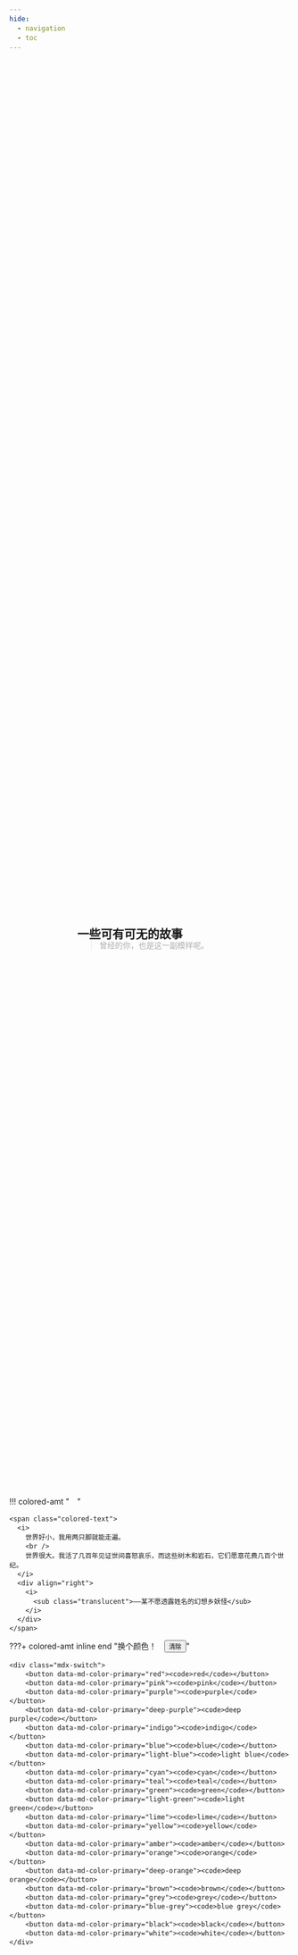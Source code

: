 ```yaml
---
hide:
  - navigation
  - toc
---
```


<style>
  .translucent {
    opacity: .5;
  }

  .sink {
	transform: translateY(-1.5em);
  }

  .colored-text {
	color: var(--md-primary-fg-color--auto);
  }

  .title {
    width: 100%;
	height: 64vh;
  }

  .container {
	top: 38vh;
    width: 100%;
    height: auto;
    display: flex;
    flex-wrap: wrap;
    align-items: flex-start;
    justify-content: flex-start;
	position: relative;
  }

  .combined {
    height: auto;
    width: 5.7em;
    max-height: 100%;
    max-width: calc(30% - 3em);
    margin-left: 1.1em;
    margin-right: 1.9em;
    object-fit: contain;
  }

  .content-flex {
    flex: 1;
  }

  .mdx-switch button {
    cursor: pointer;
    transition: opacity 0.25s;
  }

  .mdx-switch button:focus,
  .mdx-switch button:hover {
    opacity: .75;
  }

  .mdx-switch button > code {
    background-color: var(--md-primary-fg-color);
    color: var(--md-primary-bg-color);
    display: block;
  }
</style>

<section class="title">
  <div class="container">
    <span class="colored combined" style="-webkit-mask-image: url('assets/images/logo.png');">
      <img
          src="assets/images/logo.png"
          alt="一些可有可无的故事"
       />
    </span>
    <div class="content-flex">
      <h1>一些可有可无的故事</h1>
      <blockquote class="translucent sink">
        曾经的你，也是这一副模样呢。
      </blockquote>
    </div>
  </div>
</section>

!!! colored-amt "&emsp;"

    <span class="colored-text">
      <i>
        世界好小，我用两只脚就能走遍。
        <br />
        世界很大。我活了几百年见证世间喜怒哀乐，而这些树木和岩石，它们愿意花费几百个世纪。
      </i>
      <div align="right">
        <i>
          <sub class="translucent">——某不愿透露姓名的幻想乡妖怪</sub>
        </i>
      </div>
    </span>

<div class="divider"></div>

???+ colored-amt inline end "<span class="mdx-switch"><span class="colored-text">换个颜色！</span>&emsp;<button data-md-color-primary="--md-primary-fg-color--auto"><code>清除</code></button></span>"

    <div class="mdx-switch">
        <button data-md-color-primary="red"><code>red</code></button>
        <button data-md-color-primary="pink"><code>pink</code></button>
        <button data-md-color-primary="purple"><code>purple</code></button>
        <button data-md-color-primary="deep-purple"><code>deep purple</code></button>
        <button data-md-color-primary="indigo"><code>indigo</code></button>
        <button data-md-color-primary="blue"><code>blue</code></button>
        <button data-md-color-primary="light-blue"><code>light blue</code></button>
        <button data-md-color-primary="cyan"><code>cyan</code></button>
        <button data-md-color-primary="teal"><code>teal</code></button>
        <button data-md-color-primary="green"><code>green</code></button>
        <button data-md-color-primary="light-green"><code>light green</code></button>
        <button data-md-color-primary="lime"><code>lime</code></button>
        <button data-md-color-primary="yellow"><code>yellow</code></button>
        <button data-md-color-primary="amber"><code>amber</code></button>
        <button data-md-color-primary="orange"><code>orange</code></button>
        <button data-md-color-primary="deep-orange"><code>deep orange</code></button>
        <button data-md-color-primary="brown"><code>brown</code></button>
        <button data-md-color-primary="grey"><code>grey</code></button>
        <button data-md-color-primary="blue-grey"><code>blue grey</code></button>
        <button data-md-color-primary="black"><code>black</code></button>
        <button data-md-color-primary="white"><code>white</code></button>
    </div>

<script>
	var buttons = document.querySelectorAll("button[data-md-color-primary]");
	buttons.forEach(function(button) {
		button.addEventListener("click", function() {
			var attr = this.getAttribute("data-md-color-primary");
			document.body.setAttribute("data-md-color-primary", attr);
		});
	});
</script>
